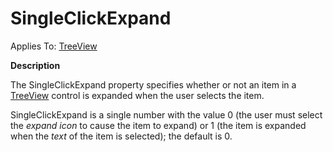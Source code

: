 




<h1 class="heading"><span class="name">SingleClickExpand</span></h1>

Applies To: [TreeView](./treeview.md)


**Description**


The SingleClickExpand property specifies whether or not an item in a [TreeView](./treeview.md) control is expanded when the user selects the item.


SingleClickExpand is a single number with the value 0 (the user must select the *expand icon* to cause the item to expand) or 1 (the item is expanded when the *text* of the item is selected); the default is 0.



